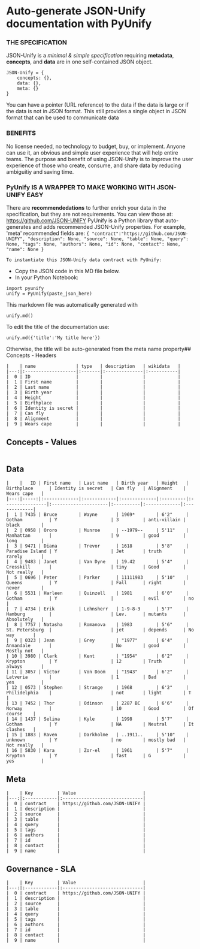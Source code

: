 # Auto-generate JSON-Unify documentation with PyUnify


### THE SPECIFICATION


JSON-Unify is a <em>minimal & simple specification</em> requiring **metadata**, **concepts**, and **data** are in one self-contained JSON object.
```
JSON-Unify = {
	concepts: {},
	data: {},
	meta: {}
}
```

You can have a pointer (URL reference) to the data if the data is large or if the data is not in JSON format. This still provides a single object in JSON format that can be used to communicate data
### BENEFITS

No license needed, no technology to budget, buy, or implement. Anyone can use it, an obvious and simple user experience that will help entire teams.
The purpose and benefit of using JSON-Unify is to improve the user experience of those who create, consume, and share data by reducing ambiguitiy and saving time.


### PyUnify IS A WRAPPER TO MAKE WORKING WITH JSON-UNIFY EASY

There are **recommendedations** to further enrich your data in the specification, but they are not requirements. You can view those at: https://github.com/JSON-UNIFY 
PyUnify is a Python library that auto-generates and adds recommended JSON-Unify properties.
For example, 'meta' recommended fields are:
    ```
      {
        "contract":"https://github.com/JSON-UNIFY",
        "description": None,
        "source": None,
        "table": None,
        "query": None,
        "tags": None,
        "authors": None,
        "id": None,
        "contact": None,
        "name": None
    }
    ```

    To instantiate this JSON-Unify data contract with PyUnify:
- Copy the JSON code in this MD file below.
- In your Python Notebook:
```
import pyunify
unify = PyUnify(paste_json_here)
```

This markdown file was automatically generated with 
```
unify.md()
```

To edit the title of the documentation use: 
```
unify.md({'title':'My title here'})
```

Otherwise, the title will be auto-generated from the meta name property## Concepts - Headers

```
|    | name               | type   | description   | wikidata   |
|---:|:-------------------|:-------|:--------------|:-----------|
|  0 | ID                 |        |               |            |
|  1 | First name         |        |               |            |
|  2 | Last name          |        |               |            |
|  3 | Birth year         |        |               |            |
|  4 | Height             |        |               |            |
|  5 | Birthplace         |        |               |            |
|  6 | Identity is secret |        |               |            |
|  7 | Can fly            |        |               |            |
|  8 | Alignment          |        |               |            |
|  9 | Wears cape         |        |               |            |
```
## Concepts - Values

```

```
## Data

```
|    |   ID | First name   | Last name   | Birth year   | Height   | Birthplace      | Identity is secret   | Can fly   | Alignment    | Wears cape   |
|---:|-----:|:-------------|:------------|:-------------|:---------|:----------------|:---------------------|:----------|:-------------|:-------------|
|  1 | 7435 | Bruce        | Wayne       | 1969*        | 6'2"     | Gotham          | Y                    | 3         | anti-villain | black        |
|  2 | 0958 | Ororo        | Munroe      | --1979--     | 5'11"    | Manhattan       |                      | 9         | good         | long         |
|  3 | 9471 | Diana        | Trevor      | 1618         | 5'8"     | Paradise Island | Y                    | Jet       | truth        | rarely       |
|  4 | 9483 | Janet        | Van Dyne    | 19.42        | 5'4"     | Cresskill       |                      | tiny      | Good         | Not really   |
|  5 | 0696 | Peter        | Parker      | 11111983     | 5'10"    | Queens          | Y                    | Fall      | right        | never        |
|  6 | 5531 | Harleen      | Quinzell    | 1981         | 6'0"     | Gotham          | Y                    |           | evil         | no           |
|  7 | 4734 | Erik         | Lehnsherr   | 1-9-8-3      | 5'7"     | Hamburg         |                      | Lev.      | mutants      | Absolutely   |
|  8 | 7757 | Natasha      | Romanova    | 1983         | 5'6"     | St. Petersburg  |                      | jet       | depends      | No way       |
|  9 | 0323 | Jean         | Grey        | "1977"       | 6'4"     | Annandale       |                      | No        | good         | Mostly not   |
| 10 | 3980 | Clark        | Kent        | "1954"       | 6'2"     | Krypton         | Y                    | 12        | Truth        | always       |
| 11 | 3057 | Victor       | Von Doom    | "1943"       | 6'2"     | Latveria        |                      | 1         | Bad          | yes          |
| 12 | 0573 | Stephen      | Strange     | 1968         | 6'2"     | Philidelphia    |                      | not       | light        | T            |
| 13 | 7452 | Thor         | Odinson     | 2287 BC      | 6'6"     | Norway          |                      | 10        | Good         | Of course    |
| 14 | 1437 | Selina       | Kyle        | 1998         | 5'7"     | Gotham          | Y                    | NA        | Neutral      | It clashes   |
| 15 | 1883 | Raven        | Darkholme   | ..1911..     | 5'10"    | unknown         | Y                    | no        | mostly bad   | Not really   |
| 16 | 5830 | Kara         | Zor-el      | 1961         | 5'7"     | Krypton         | Y                    | fast      | G            | yes          |
```
## Meta

```
|    | Key         | Value                         |
|---:|:------------|:------------------------------|
|  0 | contract    | https://github.com/JSON-UNIFY |
|  1 | description |                               |
|  2 | source      |                               |
|  3 | table       |                               |
|  4 | query       |                               |
|  5 | tags        |                               |
|  6 | authors     |                               |
|  7 | id          |                               |
|  8 | contact     |                               |
|  9 | name        |                               |
```
## Governance - SLA

```
|    | Key         | Value                         |
|---:|:------------|:------------------------------|
|  0 | contract    | https://github.com/JSON-UNIFY |
|  1 | description |                               |
|  2 | source      |                               |
|  3 | table       |                               |
|  4 | query       |                               |
|  5 | tags        |                               |
|  6 | authors     |                               |
|  7 | id          |                               |
|  8 | contact     |                               |
|  9 | name        |                               |
```
